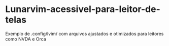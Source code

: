 # Lunarvim-acessivel-para-leitor-de-telas
Exemplo de .config/lvim/ com arquivos ajustados e otimizados para leitores como NVDA e Orca
